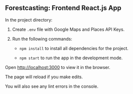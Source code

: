 
## Forestcasting: Frontend React.js App

In the project directory:

1. Create `.env` file with Google Maps and Places API Keys.


2. Run the following commands:
    - `npm install` to install all dependencies for the project.<br />

    - `npm start` to run the app in the development mode.<br />

Open [http://localhost:3000](http://localhost:3000) to view it in the browser.<br />

The page will reload if you make edits.<br />

You will also see any lint errors in the console.<br />


